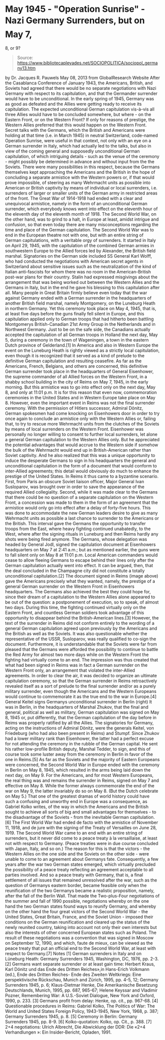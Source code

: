 # May 1945 - "Operation Sunrise" - Nazi Germany Surrenders, but on May 7, 
8, or 9?

> Source: https://www.bibliotecapleyades.net/SOCIOPOLITICA/sociopol_germany13.htm

by Dr. Jacques R. Pauwels
May 08, 2013
from
GlobalResearch Website
After the Casablanca
Conference of January 1943, the Americans, British, and
Soviets had agreed that there would be no separate
negotiations with Nazi Germany with respect to its
capitulation, and that the Germander surrender would
have to be unconditional.
In the early spring of
1945, Germany was as good as defeated and the Allies
were getting ready to receive its capitulation.
The expected
unconditional German capitulation vis-à-vis all three
Allies would have to be concluded somewhere, but where -
on the Eastern Front, or on the Western Front?
If only for reasons of
prestige, the Western Allies preferred that this would happen on the Western
Front.
Secret talks with the
Germans, which the British and Americans were holding at that time (i.e. in
March 1945) in neutral Switzerland, code-named
Operation Sunrise, were useful in that
context, not only with an eye on a German surrender in Italy, which had
actually led to the talks, but also in view of the coming general and
supposedly unconditional German capitulation, of which intriguing details -
such as the venue of the ceremony - might possibly be determined in advance
and without input from the the Soviets.
There were many possibilities
in this respect, because the Germans themselves kept approaching the
Americans and the British in the hope of concluding a separate armistice
with the Western powers or, if that would prove impossible, of steering as
many Wehrmacht units as possible into American or British captivity by means
of individual or local surrenders, i.e. surrenders of larger or smaller
units of the German army in restricted areas of the front.
The Great War of 1914-1918
had ended with a clear and unequivocal armistice, namely in the form of an
unconditional German surrender, which everybody knows went into effect on
the eleventh hour of the eleventh day of the eleventh month of 1918.
The Second World War, on the
other hand, was to grind to a halt, in Europe at least, amidst intrigue and
confusion, so that even today there are many misconceptions regarding the
time and place of the German capitulation. The Second World War was to end
in the European theatre not with one, but with an entire string of German
capitulations, with a veritable orgy of surrenders.
It started in Italy on April
29, 1945, with the capitulation of the combined German armies in
southwestern Europe to the Allied forces led by Alexander, the British field
marshal.
Signatories on the German
side included SS General Karl Wolff, who had conducted the
negotiations with American secret agents in Switzerland about sensitive
issues such as the neutralization of the kind of Italian anti-fascists for
whom there was no room in the American-British post-war plans for their
country.
Stalin had expressed
misgivings about the arrangement that was being worked out between the
Western Allies and the Germans in Italy, but in the end he gave his blessing
to this capitulation after all.
Many people in Great Britain
firmly believe even today that the war against Germany ended with a German
surrender in the headquarters of another British field marshal, namely
Montgomery, on the Luneburg Heath in northern Germany.
Yet this ceremony took place
on May 4, 1945, that is, at least five days before the guns finally fell
silent in Europe, and this capitulation applied only to German troops that
had hitherto been battling Montgomerys British-Canadian 21st
Army Group in the Netherlands and in Northwest Germany.
Just to be on the safe side,
the Canadians actually accepted the capitulation of all German troops in
Holland the next day, May 5, during a ceremony in the town of Wageningen, a
town in the eastern Dutch province of Gelderland.[1]
In America and also in
Western Europe the event on the Luneburg Heath is rightly viewed as a
strictly local capitulation, even though it is recognized that it served as
a kind of prelude to the definitive German capitulation and resulting
ceasefire.
As far as the Americans,
French, Belgians, and others are concerned, this definitive German surrender
took place in the headquarters of General Eisenhower, the supreme
commander of all Allied forces on the Western Front, in a shabby school
building in the city of Reims on May 7, 1945, in the early morning.
But this armistice was to go
into effect only on the next day, May 8, and only at 11:01 p.m. It is for
this reason that even now, commemoration ceremonies in the United States and
in Western Europe take place on May 8.
However, even the important
event in Reims was not the final surrender ceremony.
With the permission of
Hitlers successor,
Admiral Dönitz, German spokesmen had
come knocking on Eisenhowers door in order to try once again to conclude an
armistice only with the Western Allies or, failing that, to try to rescue
more Wehrmacht units from the clutches of the Soviets by means of local
surrenders on the Western Front.
Eisenhower was personally no
longer willing to consent to further local surrenders, let alone a general
German capitulation to the Western Allies only.
But he appreciated the
potential advantages that would accrue to the Western side if somehow the
bulk of the Wehrmacht would end up in British-American rather than Soviet
captivity.
And he also realized that
this was a unique opportunity to induce the desperate Germans to sign in his
headquarters the general and unconditional capitulation in the form of a
document that would conform to inter-Allied agreements; this detail would
obviously do much to enhance the prestige of the United States.
In Reims it thus came to a
byzantine scenario.
First, from Paris an obscure
Soviet liaison officer, Major General Ivan Susloparov, was brought
over in order to save the appearance of the required Allied collegiality.
Second, while it was made
clear to the Germans that there could be no question of a separate
capitulation on the Western Front, a concession was made to them in the form
of an agreement that the armistice would only go into effect after a delay
of forty-five hours. This was done to accommodate the new German leaders
desire to give as many Wehrmacht units as possible a last chance to
surrender to the Americans or the British.
This interval gave the
Germans the opportunity to transfer troops from the East, where heavy
fighting continued unabatedly, to the West, where after the signing rituals
in Luneburg and then Reims hardly any shots were being fired anymore.
The Germans, whose delegation
was headed by General Jodl, signed the capitulation document at
Eisenhowers headquarters on May 7 at 2:41 a.m.; but as mentioned earlier,
the guns were to fall silent only on May 8 at 11:01 p.m.
Local American commanders
would cease to allow fleeing Germans to escape behind their lines only after
the German capitulation actually went into effect.
It can be argued, then, that
the deal concluded in the Champagne city did not constitute a totally
unconditional capitulation.[2]
The document signed in Reims
(image above) gave the Americans precisely what they wanted, namely, the
prestige of a general German surrender on the Western Front in Eisenhowers
headquarters.
The Germans also achieved the
best they could hope for, since their dream of a capitulation to the Western
Allies alone appeared to be out of the question:
a postponement of
execution, so to speak, of almost two days.
During this time, the
fighting continued virtually only on the Eastern Front, and countless German
soldiers took advantage of this opportunity to disappear behind the
British-American lines.[3]
However, the text of the
surrender in Reims did not conform entirely to the wording of a general
German capitulation agreed upon previously by the Americans and the British
as well as the Soviets. It was also questionable whether the representative
of the USSR, Susloparov, was really qualified to co-sign the document.
Furthermore, it is
understandable that the Soviets were far from pleased that the Germans were
afforded the possibility to continue to battle the Red Army for almost two
more days while on the Western Front the fighting had virtually come to an
end.
The impression was thus
created that what had been signed in Reims was in fact a German surrender on
the Western Front only, an arrangement that violated the inter-Allied
agreements.
In order to clear the air, it
was decided to organize an ultimate capitulation ceremony, so that the
German surrender in Reims retroactively revealed itself as a sort of prelude
to the final surrender and/or as a purely military surrender, even though
the Americans and the Western Europeans would continue to commemorate it as
the true end to the war in Europe.[4]
General Keitel signs
Germanys unconditional
surrender in Berlin (right)
It was in Berlin, in the
headquarters of Marshal Zhukov, that the final and general, political
as well as military, German capitulation was signed on May 8, 1945 or, put
differently, that the German capitulation of the day before in Reims was
properly ratified by all the Allies.
The signatories for Germany,
acting on the instructions of Admiral Dönitz, were the generals Keitel,
von Friedeburg (who had also been present in Reims) and Stumpf.
Since Zhukov had a lower
military rank than Eisenhower, the latter had a perfect excuse for not
attending the ceremony in the rubble of the German capital.
He sent his rather
low-profile British deputy, Marshal Tedder, to sign, and this of
course took some luster away from the ceremony in Berlin in favor of the one
in Reims.[5]
As far as the Soviets and the
majority of Eastern Europeans were concerned, the Second World War in Europe
ended with the ceremony in Berlin on May 8, 1945, which resulted in the arms
being laid down the next day, on May 9.
For the Americans, and for
most Western Europeans, the real thing was and remains the surrender in
Reims, signed on May 7 and effective on May 8. While the former always
commemorate the end of the war on May 9, the latter invariably do so on May
8. (But the Dutch celebrate on May 5.)
That one of the greatest
dramas of world history could have such a confusing and unworthy end in
Europe was a consequence, as Gabriel Kolko writes, of the way in
which the Americans and the British sought to achieve all sorts of big and
small advantages for themselves - to the disadvantage of the Soviets - from
the inevitable German capitulation.[6]
The First World War had ended
de facto with the armistice of November 11, 1918, and de jure with the
signing of the Treaty of Versailles on June 28, 1919.
The Second World War came to
an end with an entire string of surrenders, but it never did come to a peace
treaty à la versaillaise, at least not with respect to Germany.
(Peace treaties were in due course concluded with Japan, Italy, and so on.)
The reason for this is that
the victors - the Western Allies on the one side and the Soviets on the
other side - were unable to come to an agreement about Germanys fate.
Consequently, a few years
after the war two German states emerged, which virtually precluded the
possibility of a peace treaty reflecting an agreement acceptable to all
parties involved.
And so a peace treaty with
Germany, that is, a final settlement of all issues that remained unresolved
after the war, such as the question of Germanys eastern border, became
feasible only when the reunification of the two Germanys became a realistic
proposition, namely, after the fall of the Berlin Wall.
That made the Two-plus-Four
negotiations of the summer and fall of 1990 possible, negotiations whereby
on the one hand the two German states found ways to reunify Germany, and
whereby on the other hand the four great victors of the Second World War -
the United States, Great Britain, France, and the Soviet Union - imposed
their conditions on the German reunification and cleared up the status of
the newly reunited country, taking into account not only their own interests
but also the interests of other concerned European states such as Poland.
The result of these
negotiations was a convention that was signed in Moscow on September 12,
1990, and which, faute de mieux, can be viewed as the peace treaty
that put an official end to the Second World War, at least with respect to
Germany.[7]
Notes
[1] German surrenders
in Italy and on Lüneburg Heath: Germany Surrenders 1945, Washington,
DC, 1976, pp. 2-3.
[2] Germans want separate
surrender or at least gain time: Herbert Kraus, Karl Dönitz und das
Ende des Dritten Reiches»,in Hans-Erich Volkmann (ed.), Ende des
Dritten Reiches- Ende des Zweiten Weltkriegs: Eine perspektivische
Rückschau, Munich and Zürich, 1995, pp. 4-5, 12;
Germany Surrenders 1945, p. 6; Klaus-Dietmar
Henke, Die Amerikanische Besetzung Deutschlands, Munich, 1995,
pp. 687, 965-67; Helene Keyssar and
Vladimir Pozner, Remembering War: A U.S.-Soviet
Dialogue, New York and Oxford, 1990,
p. 233.
[3] Germans profit
from delay: Henke, op. cit., pp. 967-68.
[4] Questionable
procedures in Reims: Gabriel Kolko, The Politics of War: The World
and United States Foreign Policy, 1943-1945, New York, 1968, p. 387;
Germany Surrenders 1945, p. 8.
[5] Ceremony in
Berlin: Germany Surrenders 1945, pp. 8-9.
[6]
Kolko-quotation: Kolko, op. Cit., p. 388.
[7] 2+4
negotiations: Ulrich Albrecht, Die Abwicklung der DDR: Die «2+4
Verhandlungen »: Ein Insider-Bericht, Opladen, 1991.
